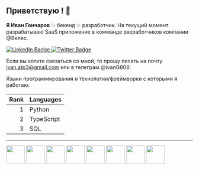 ## Приветствую ! 👋


**Я Иван Гончаров**  ✨ бекенд ✨ разработчик. На текущий момент разрабатываю SaaS приложение в комманде разработчиков компании @Велес.

<div id="badges">
  <a href="your-linkedin-URL">
    <img src="https://img.shields.io/badge/LinkedIn-blue?style=for-the-badge&logo=linkedin&logoColor=white" alt="LinkedIn Badge"/>
  </a>
  <a href="your-twitter-URL">
    <img src="https://img.shields.io/badge/Twitter-blue?style=for-the-badge&logo=twitter&logoColor=white" alt="Twitter Badge"/>
  </a>
</div>

Если вы хотите связаться со мной, то прошу писать на почту ivan.atp3@gmail.com или в телеграм @ivanG808:

Языки программирования и технологии/фреймворки с которыми я работаю.

| Rank | Languages |                
|-----:|-----------|
|     1| Python    |
|     2| TypeScript|
|     3| SQL       |

---

<div>

<img height="50" width="50" src="https://cdn.jsdelivr.net/gh/devicons/devicon@latest/icons/python/python-original-wordmark.svg" />

<img height="50" width="50" src="https://cdn.jsdelivr.net/gh/devicons/devicon@latest/icons/apachekafka/apachekafka-original.svg" />

<img height="50" width="50" src="https://cdn.jsdelivr.net/gh/devicons/devicon@latest/icons/postgresql/postgresql-original.svg" />

<img height="50" width="50" src="https://cdn.jsdelivr.net/gh/devicons/devicon@latest/icons/sqlalchemy/sqlalchemy-original.svg" /> 

<img height="50" width="50" src="https://cdn.jsdelivr.net/gh/devicons/devicon@latest/icons/docker/docker-plain-wordmark.svg" />

<img height="50" width="50" src="https://cdn.jsdelivr.net/gh/devicons/devicon@latest/icons/fastapi/fastapi-original.svg" />

<img height="50" width="50" src="https://cdn.jsdelivr.net/gh/devicons/devicon@latest/icons/nextjs/nextjs-original.svg" />

<img height="50" width="50" src="https://cdn.jsdelivr.net/gh/devicons/devicon@latest/icons/apacheairflow/apacheairflow-original-wordmark.svg" />
          
          
          
  
</div>          

          
          
          
          

